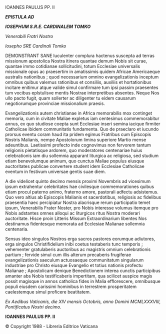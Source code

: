 IOANNES PAULUS PP. II

***EPISTULA AD***

***IOSEPHUM S.R.E. CARDINALEM TOMKO***

*Venerabili Fratri Nostro*

*Iosepho SRE Cardinali Tomko*

DEMONSTRANT SANE luculenter complura hactenus suscepta ad terras missionum apostolica Nostra itinera quantae demum Nobis sit curae, quantae immo cotidianae sollicitudini, totum Ecclesiae universalis missionale opus ac praesertim in amatissimis quidem Africae Americaeque australis nationibus ; quod necessarium omnino evangelizationis inceptum omnibus quibus valemus rationibus et consiliis, auxiliis et hortationibus incitare enitimur atque valide simul confirmare tum ipsi passim praesentes tum vocibus eplstulisve mentis Nostrae interpretibus absentes. Neque Nos ullo pacto fugit, quam sollerter ac diligenter tu eidem causarum negotiorumque provinciae missionalium praesis.

Evangelizationis autem christianae in Africa memorabilis mox continget memoria, cum in civitate Maliae expletus iam centesimus commemorabitur annus, ex quo studiose coepta sunt Ecclesiae inseri semina iacique firmiter Catholicae ibidem communitatis fundamenta. Quo de praeclaro et iucundo prorsus eventu coram haud ita pridem egimus Fratribus cum Episcopis Nostris Malianis, nempe Apostolorum limina superiore Martio mense adeuntibus. Laetissimi profecto inde cognovimus non fervorem tantum religionis pietatisque ardorem, quo moderatores centenariae huius celebrationis iam diu sollemnia apparant liturgica ac religiosa, sed studium etiam benevolumque animum, quo cunctus Maliae populus eiusque auctoritates publicae convertere student idem Ecclesiae Catholicae eventum in festivum universae gentis suae diem.

A die videlicet quinto decimo mensis proximi Novembris ad vicesimum ipsum extrahentur celebritates hae civilesque commemorationes quibus etiam procul paterno animo, fraterno amore, pastorali adfectu adsistemus. Quo vero altius ab Episcopis Malianis et sacerdotibus, religiosis ac fidelibus praesentia haec percipiatur Nostra alacrisque rerum participatio temet ipsum, Venerabilis Frater Noster, pro Nobis interesse volumus itemque pro Nobis adstantes omnes alloqui ac liturgicos ritus Nostra moderari auctoritate. Hisce proin Litteris Missum Extraordinarium libentes Nos destinamus fidentesque memorata ad Ecclesiae Malianae sollemnia centenaria.

Sensus ideo singulos Nostros erga sacros pastores eorumque adiutores, erga singulos Christifidelium inibi coetus testaberis tunc temporis ; vehementer gratulaberis auctoribus ac magistris omnium celebrationis partium ; fervide simul cum illis alterum precaberis frugiferae evangelizationis saeculum actuosaeque communitatum singularum industriae pro Christo eiusque Evangelio et totius nationis profectu Malianae ; Apostolicam denique Benedictionem interea cunctis participibus amanter abs Nobis testificaberis impertitam, qua scilicet auspice magis possit magisque in annos catholica fides in Malia efflorescere, omnibusque populi eiusdem carissimi hominibus in terrestrem prosperitatem caelestemque simul proficere beatitatem.

*Ex Aedibus Vaticanis, die XIV mensis Octobris, anno Domini MCMLXXXVIII, Pontificatus Nostri decimo.*

**IOANNES PAULUS PP. II**

© Copyright 1988 - Libreria Editrice Vaticana